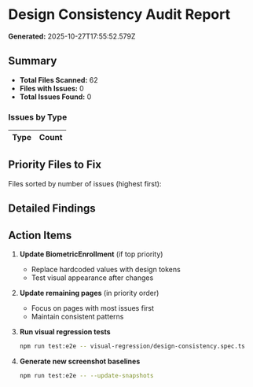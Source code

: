 # Design Consistency Audit Report

**Generated:** 2025-10-27T17:55:52.579Z

## Summary

- **Total Files Scanned:** 62
- **Files with Issues:** 0
- **Total Issues Found:** 0

### Issues by Type

| Type | Count |
|------|-------|

## Priority Files to Fix

Files sorted by number of issues (highest first):


## Detailed Findings

## Action Items

1. **Update BiometricEnrollment** (if top priority)
   - Replace hardcoded values with design tokens
   - Test visual appearance after changes

2. **Update remaining pages** (in priority order)
   - Focus on pages with most issues first
   - Maintain consistent patterns

3. **Run visual regression tests**
   ```bash
   npm run test:e2e -- visual-regression/design-consistency.spec.ts
   ```

4. **Generate new screenshot baselines**
   ```bash
   npm run test:e2e -- --update-snapshots
   ```

